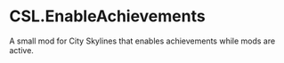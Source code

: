 # CSL.EnableAchievements
A small mod for City Skylines that enables achievements while mods are active.
